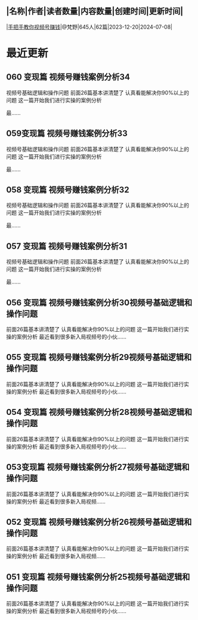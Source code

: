 |名称|作者|读者数量|内容数量|创建时间|更新时间|
---
|[手把手教你视频号赚钱](https://xiaobot.net/p/15229223207?refer=0b133df9-27dc-423b-8101-639049001c13)|@梵野|645人|62篇|2023-12-20|2024-07-08|

# 最近更新
## 060 变现篇 视频号赚钱案例分析34
视频号基础逻辑和操作问题
前面26篇基本讲清楚了
认真看能解决你90%以上的问题
这一篇开始我们进行实操的案例分析

最......
## 059变现篇 视频号赚钱案例分析33
视频号基础逻辑和操作问题
前面26篇基本讲清楚了
认真看能解决你90%以上的问题
这一篇开始我们进行实操的案例分析

最......
## 058 变现篇 视频号赚钱案例分析32
视频号基础逻辑和操作问题
前面26篇基本讲清楚了
认真看能解决你90%以上的问题
这一篇开始我们进行实操的案例分析

最......
## 057 变现篇 视频号赚钱案例分析31
视频号基础逻辑和操作问题
前面26篇基本讲清楚了
认真看能解决你90%以上的问题
这一篇开始我们进行实操的案例分析

最......
## 056 变现篇 视频号赚钱案例分析30视频号基础逻辑和操作问题
前面26篇基本讲清楚了
认真看能解决你90%以上的问题
这一篇开始我们进行实操的案例分析
最近看到很多新入局视频号的小伙......
## 055 变现篇 视频号赚钱案例分析29视频号基础逻辑和操作问题
前面26篇基本讲清楚了
认真看能解决你90%以上的问题
这一篇开始我们进行实操的案例分析
最近看到很多新入局视频号的小伙......
## 054 变现篇 视频号赚钱案例分析28视频号基础逻辑和操作问题
前面26篇基本讲清楚了
认真看能解决你90%以上的问题
这一篇开始我们进行实操的案例分析
最近看到很多新入局视频号的小伙......
## 053变现篇 视频号赚钱案例分析27视频号基础逻辑和操作问题 
前面26篇基本讲清楚了 
认真看能解决你90%以上的问题 
这一篇开始我们进行实操的案例分析 
最近看到很多新入局视频......
## 052 变现篇 视频号赚钱案例分析26视频号基础逻辑和操作问题 
前面26篇基本讲清楚了 
认真看能解决你90%以上的问题 
这一篇开始我们进行实操的案例分析 
最近看到很多新入局视频......
## 051 变现篇 视频号赚钱案例分析25视频号基础逻辑和操作问题
前面26篇基本讲清楚了
认真看能解决你90%以上的问题
这一篇开始我们进行实操的案例分析
最近看到很多新入局视频号的小伙......

